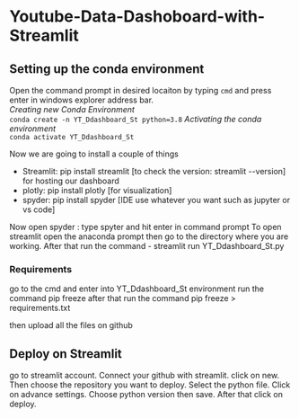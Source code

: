 # Youtube-Data-Dashoboard-with-Streamlit
## Setting up the conda environment 
Open the command prompt in desired locaiton by typing ```cmd``` and press enter in windows explorer address bar. <br>
*Creating new Conda Environment* <br>
```conda create -n YT_Ddashboard_St python=3.8```
*Activating the conda environment* <br>
```conda activate YT_Ddashboard_St```

Now we are going to install a couple of things
- Streamlit: pip install streamlit [to check the version: streamlit --version] for hosting our dashboard
- plotly: pip install plotly [for visualization]
- spyder: pip install spyder [IDE use whatever you want such as jupyter or vs code]

Now open spyder : type spyter and hit enter in command prompt
To open streamlit open the anaconda prompt then go to the directory where you are working. After that run the command - streamlit run YT_Ddashboard_St.py

### Requirements
go to the cmd and enter into YT_Ddashboard_St environment
run the command pip freeze
after that run the command pip freeze > requirements.txt

then upload all the files on github

## Deploy on Streamlit
go to streamlit account. Connect your github with streamlit. click on new. Then choose the repository you want to deploy. Select the python file.
Click on advance settings. Choose python version then save. After that click on deploy.
